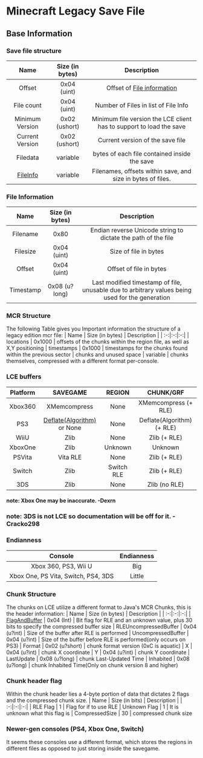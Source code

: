 # Minecraft Legacy Save File
## Base Information

### Save file structure
| Name | Size (in bytes) | Description |
| :-:|:-:|:-:|
| Offset | 0x04 (uint) | Offset of [File information](./Documentation.md#File-Information)
| File count | 0x04 (uint) | Number of Files in list of File Info
| Minimum Version | 0x02 (ushort) | Minimum file version the LCE client has to support to load the save
| Current Version | 0x02 (ushort) | Current version of the save file
| Filedata | variable | bytes of each file contained inside the save
| [FileInfo](./Documentation.md#File-Information) | variable | Filenames, offsets within save, and size in bytes of files.


### File Information
| Name | Size (in bytes) | Description |
| :-:|:-:|:-:|
| Filename | 0x80 | Endian reverse Unicode string to dictate the path of the file
| Filesize | 0x04 (uint) | Size of file in bytes
| Offset | 0x04 (uint) | Offset of file in bytes
| Timestamp | 0x08 (u?long) | Last modified timestamp of file, unusable due to arbitrary values being used for the generation


### MCR Structure
The following Table gives you Important information the structure of a legacy edition mcr file:
| Name | Size (in bytes) | Description |
| :-:|:-:|:-:|
| locations | 0x1000 | offsets of the chunks within the region file, as well as X,Y positioning
| timestamps |  0x1000 | timestamps for the chunks found within the previous sector
| chunks and unused space | variable | chunks themselves, compressed with a different format per-console.

### LCE buffers
| Platform | SAVEGAME | REGION | CHUNK/GRF |
| :-:|:-:|:-:|:-:|
| Xbox360 | XMemcompress | None | XMemcompress (+ RLE)
| PS3 | [Deflate(Algorithm)](https://en.wikipedia.org/wiki/Deflate) or None | None | Deflate(Algorithm) (+ RLE)
| WiiU | Zlib | None | Zlib (+ RLE)
| XboxOne | Zlib | Unknown | Unknown
| PSVita | Vita RLE | None | Zlib (+ RLE)
| Switch | Zlib | Switch RLE | Zlib (+ RLE)
| 3DS | Zlib | None | Zlib (no RLE)

#### note: Xbox One may be inaccurate. -Dexrn
### note: 3DS is not LCE so documentation will be off for it. -Cracko298

### Endianness
| Console | Endianness |
| :-:|:-:|
| Xbox 360, PS3, Wii U | Big |
| Xbox One, PS Vita, Switch, PS4, 3DS | Little |

### Chunk Structure
The chunks on LCE utilize a different format to Java's MCR Chunks, this is the header information:
| Name | Size (in bytes) | Description |
| :-:|:-:|:-:|
| [FlagAndBuffer](./Documentation.md#Chunk-header-flag) | 0x04 (Int) | Bit flag for RLE and an unknown value, plus 30 bits to specify the compressed buffer size
| RLEUncompressedBuffer | 0x04 (u?int) | Size of the buffer after RLE is performed
| UncompressedBuffer | 0x04 (u?int) | Size of the buffer before RLE is performed(only occurs on PS3)
| Format | 0x02 (u?short) | chunk format version (0xC is aquatic)
| X | 0x04 (u?int) | chunk X coordinate
| Y | 0x04 (u?int) | chunk Y coordinate
| LastUpdate | 0x08 (u?long) | chunk Last-Updated Time
| Inhabited  | 0x08 (u?long) | chunk Inhabited Time(Only on chunk version 8 and higher)


### Chunk header flag
Within the chunk header lies a 4-byte portion of data that dictates 2 flags and the compressed chunk size.
| Name | Size (in bits) | Description |
| :-:|:-:|:-:|
| RLE Flag | 1 | Flag for if to use RLE
| Unknown Flag | 1 | It is unknown what this flag is
| CompressedSize | 30 | compressed chunk size


### Newer-gen consoles (PS4, Xbox One, Switch)
It seems these consoles use a different format, which stores the regions in different files as opposed to just storing inside the savegame.

